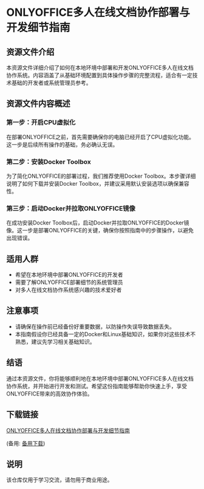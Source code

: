# ONLYOFFICE多人在线文档协作部署与开发细节指南

## 资源文件介绍

本资源文件详细介绍了如何在本地环境中部署和开发ONLYOFFICE多人在线文档协作系统。内容涵盖了从基础环境配置到具体操作步骤的完整流程，适合有一定技术基础的开发者或系统管理员参考。

## 资源文件内容概述

### 第一步：开启CPU虚拟化
在部署ONLYOFFICE之前，首先需要确保你的电脑已经开启了CPU虚拟化功能。这一步是后续所有操作的基础，务必确认无误。

### 第二步：安装Docker Toolbox
为了简化ONLYOFFICE的部署过程，我们推荐使用Docker Toolbox。本步骤详细说明了如何下载并安装Docker Toolbox，并建议采用默认安装选项以确保兼容性。

### 第三步：启动Docker并拉取ONLYOFFICE镜像
在成功安装Docker Toolbox后，启动Docker并拉取ONLYOFFICE的Docker镜像。这一步是部署ONLYOFFICE的关键，确保你按照指南中的步骤操作，以避免出现错误。

## 适用人群

- 希望在本地环境中部署ONLYOFFICE的开发者
- 需要了解ONLYOFFICE部署细节的系统管理员
- 对多人在线文档协作系统感兴趣的技术爱好者

## 注意事项

- 请确保在操作前已经备份好重要数据，以防操作失误导致数据丢失。
- 本指南假设你已经具备一定的Docker和Linux基础知识，如果你对这些技术不熟悉，建议先学习相关基础知识。

## 结语

通过本资源文件，你将能够顺利地在本地环境中部署ONLYOFFICE多人在线文档协作系统，并开始进行开发和测试。希望这份指南能够帮助你快速上手，享受ONLYOFFICE带来的高效协作体验。

## 下载链接
[ONLYOFFICE多人在线文档协作部署与开发细节指南](https://pan.quark.cn/s/1c863baa6681) 

(备用: [备用下载](https://pan.baidu.com/s/1edcLo2zGHI-ouhWVoGEGKw?pwd=1234))

## 说明

该仓库仅用于学习交流，请勿用于商业用途。
